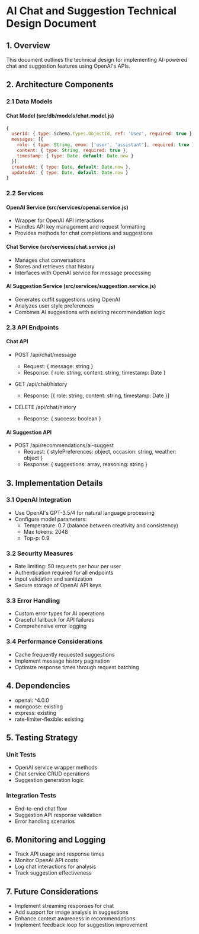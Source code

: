 # AI Chat and Suggestion Technical Design Document

## 1. Overview

This document outlines the technical design for implementing AI-powered chat and suggestion features using OpenAI's APIs.

## 2. Architecture Components

### 2.1 Data Models

#### Chat Model (src/db/models/chat.model.js)

```javascript
{
  userId: { type: Schema.Types.ObjectId, ref: 'User', required: true },
  messages: [{
    role: { type: String, enum: ['user', 'assistant'], required: true },
    content: { type: String, required: true },
    timestamp: { type: Date, default: Date.now }
  }],
  createdAt: { type: Date, default: Date.now },
  updatedAt: { type: Date, default: Date.now }
}
```

### 2.2 Services

#### OpenAI Service (src/services/openai.service.js)

- Wrapper for OpenAI API interactions
- Handles API key management and request formatting
- Provides methods for chat completions and suggestions

#### Chat Service (src/services/chat.service.js)

- Manages chat conversations
- Stores and retrieves chat history
- Interfaces with OpenAI service for message processing

#### AI Suggestion Service (src/services/suggestion.service.js)

- Generates outfit suggestions using OpenAI
- Analyzes user style preferences
- Combines AI suggestions with existing recommendation logic

### 2.3 API Endpoints

#### Chat API

- POST /api/chat/message

  - Request: { message: string }
  - Response: { role: string, content: string, timestamp: Date }

- GET /api/chat/history

  - Response: [{ role: string, content: string, timestamp: Date }]

- DELETE /api/chat/history
  - Response: { success: boolean }

#### AI Suggestion API

- POST /api/recommendations/ai-suggest
  - Request: {
    stylePreferences: object,
    occasion: string,
    weather: object
    }
  - Response: { suggestions: array, reasoning: string }

## 3. Implementation Details

### 3.1 OpenAI Integration

- Use OpenAI's GPT-3.5/4 for natural language processing
- Configure model parameters:
  - Temperature: 0.7 (balance between creativity and consistency)
  - Max tokens: 2048
  - Top-p: 0.9

### 3.2 Security Measures

- Rate limiting: 50 requests per hour per user
- Authentication required for all endpoints
- Input validation and sanitization
- Secure storage of OpenAI API keys

### 3.3 Error Handling

- Custom error types for AI operations
- Graceful fallback for API failures
- Comprehensive error logging

### 3.4 Performance Considerations

- Cache frequently requested suggestions
- Implement message history pagination
- Optimize response times through request batching

## 4. Dependencies

- openai: ^4.0.0
- mongoose: existing
- express: existing
- rate-limiter-flexible: existing

## 5. Testing Strategy

### Unit Tests

- OpenAI service wrapper methods
- Chat service CRUD operations
- Suggestion generation logic

### Integration Tests

- End-to-end chat flow
- Suggestion API response validation
- Error handling scenarios

## 6. Monitoring and Logging

- Track API usage and response times
- Monitor OpenAI API costs
- Log chat interactions for analysis
- Track suggestion effectiveness

## 7. Future Considerations

- Implement streaming responses for chat
- Add support for image analysis in suggestions
- Enhance context awareness in recommendations
- Implement feedback loop for suggestion improvement
